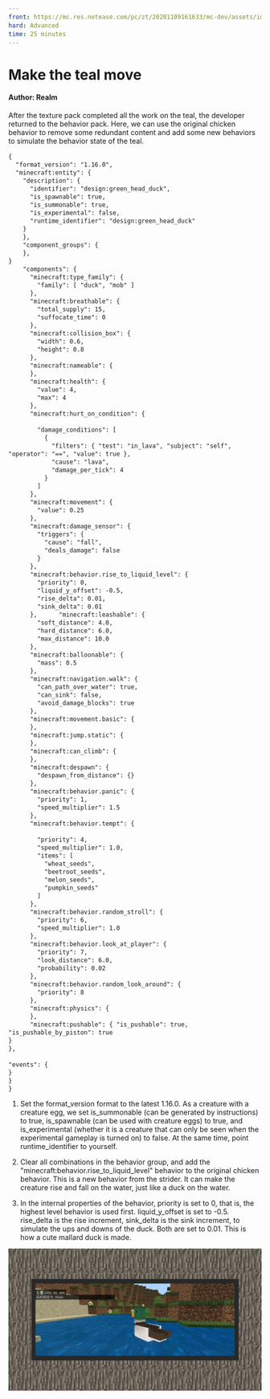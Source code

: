 ```yaml
--- 
front: https://mc.res.netease.com/pc/zt/20201109161633/mc-dev/assets/img/14_1.199826f4.jpg 
hard: Advanced 
time: 25 minutes 
--- 
```

# Make the teal move 
#### Author: Realm 

After the texture pack completed all the work on the teal, the developer returned to the behavior pack. Here, we can use the original chicken behavior to remove some redundant content and add some new behaviors to simulate the behavior state of the teal. 

```
{
  "format_version": "1.16.0",
  "minecraft:entity": {
    "description": {
      "identifier": "design:green_head_duck",
      "is_spawnable": true,
      "is_summonable": true,
      "is_experimental": false,
      "runtime_identifier": "design:green_head_duck"
    }
    },
    "component_groups": {
    },
}
    "components": {
      "minecraft:type_family": {
        "family": [ "duck", "mob" ]
      },
      "minecraft:breathable": {
        "total_supply": 15,
        "suffocate_time": 0
      },
      "minecraft:collision_box": {
        "width": 0.6,
        "height": 0.8
      },
      "minecraft:nameable": {
      },
      "minecraft:health": {
        "value": 4,
        "max": 4
      },
      "minecraft:hurt_on_condition": {

        "damage_conditions": [
          {
            "filters": { "test": "in_lava", "subject": "self", "operator": "==", "value": true },
            "cause": "lava",
            "damage_per_tick": 4
          }
        ]
      },
      "minecraft:movement": {
        "value": 0.25
      },
      "minecraft:damage_sensor": {
        "triggers": {
          "cause": "fall",
          "deals_damage": false
        }
      },
      "minecraft:behavior.rise_to_liquid_level": {
        "priority": 0,
        "liquid_y_offset": -0.5,
        "rise_delta": 0.01,
        "sink_delta": 0.01
      },      "minecraft:leashable": {
        "soft_distance": 4.0,
        "hard_distance": 6.0,
        "max_distance": 10.0
      },
      "minecraft:balloonable": {
        "mass": 0.5
      },
      "minecraft:navigation.walk": {
        "can_path_over_water": true,
        "can_sink": false,
        "avoid_damage_blocks": true
      },
      "minecraft:movement.basic": {
      },
      "minecraft:jump.static": {
      },
      "minecraft:can_climb": {
      },
      "minecraft:despawn": {
        "despawn_from_distance": {}
      },
      "minecraft:behavior.panic": {
        "priority": 1,
        "speed_multiplier": 1.5
      },
      "minecraft:behavior.tempt": {

        "priority": 4,
        "speed_multiplier": 1.0,
        "items": [
          "wheat_seeds",
          "beetroot_seeds",
          "melon_seeds",
          "pumpkin_seeds"
        ]
      },
      "minecraft:behavior.random_stroll": {
        "priority": 6,
        "speed_multiplier": 1.0
      },
      "minecraft:behavior.look_at_player": {
        "priority": 7,
        "look_distance": 6.0,
        "probability": 0.02
      },
      "minecraft:behavior.random_look_around": {
        "priority": 8
      },
      "minecraft:physics": {
      },
      "minecraft:pushable": { "is_pushable": true, 
"is_pushable_by_piston": true 
} 
}, 

"events": { 
} 
} 
} 
``` 

1) Set the format_version format to the latest 1.16.0. As a creature with a creature egg, we set is_summonable (can be generated by instructions) to true, is_spawnable (can be used with creature eggs) to true, and is_experimental (whether it is a creature that can only be seen when the experimental gameplay is turned on) to false. At the same time, point runtime_identifier to yourself. 

2) Clear all combinations in the behavior group, and add the "minecraft:behavior.rise_to_liquid_level" behavior to the original chicken behavior. This is a new behavior from the strider. It can make the creature rise and fall on the water, just like a duck on the water. 

3) In the internal properties of the behavior, priority is set to 0, that is, the highest level behavior is used first. liquid_y_offset is set to -0.5. rise_delta is the rise increment, sink_delta is the sink increment, to simulate the ups and downs of the duck. Both are set to 0.01. This is how a cute mallard duck is made. 

![](./images/14_1.jpg)